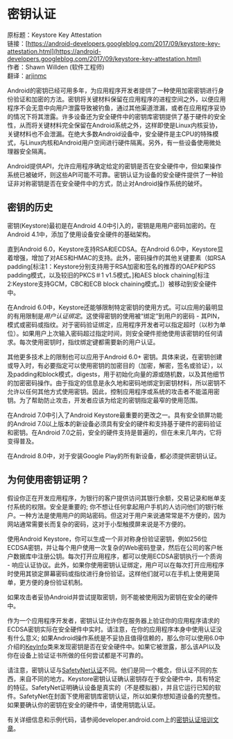 # 密钥认证

原标题：Keystore Key Attestation  
链接：[https://android-developers.googleblog.com/2017/09/keystore-key-attestation.html](https://android-developers.googleblog.com/2017/09/keystore-key-attestation.html)  
作者：Shawn Willden (软件工程师)  
翻译：[arjinmc](https://github.com/arjinmc)  

Android的密钥已经可用多年，为应用程序开发者提供了一种使用加密密钥进行身份验证和加密的方法。密钥将关键材料保留在应用程序的进程空间之外，以便应用程序不会无意中向用户泄露导致被钓鱼，通过其他渠道泄漏，或者在应用程序妥协的情况下将其泄露。许多设备还为安全硬件中的密钥库密钥提供了基于硬件的安全性，从而将关键材料完全保留在Android系统之外，这样即使是Linux内核妥协，关键材料也不会泄漏。在绝大多数Android设备中，安全硬件是主CPU的特殊模式，与Linux内核和Android用户空间进行硬件隔离。另外，有一些设备使用微处理器安全隔离。

Android提供API，允许应用程序确定给定的密钥是否在安全硬件中，但如果操作系统已被破坏，则这些API可能不可靠。密钥认证为设备的安全硬件提供了一种验证非对称密钥是否在安全硬件中的方式，防止对Android操作系统的破坏。

##  密钥的历史

密钥(Keystore)最初是在Android 4.0中引入的，密钥是用用户密码加密的。在Android 4.1中，添加了使用设备安全硬件的基础架构。

直到Android 6.0，Keystore支持RSA和ECDSA。在Android 6.0中，Keystore显着增强，增加了对AES和HMAC的支持。此外，密码操作的其他关键要素（如RSA padding[标注1：Keystore分别支持用于RSA加密和签名的推荐的OAEP和PSS padding模式，以及较旧的PKCS＃1 v1.5模式。]和AES block chaining[标注2:Keystore支持GCM，CBC和ECB block chaining模式。]）被移动到安全硬件中。

在Android 6.0中，Keystore还能够限制特定密钥的使用方式。可以应用的最明显的有用限制是<i>用户认证绑定</i>。这使得密钥的使用被“绑定”到用户的密码 - 其PIN，模式或密码或指纹。对于密码验证绑定，应用程序开发者可以指定超时（以秒为单位）。如果用户上次输入密码超过指定时间，则安全硬件拒绝使用该密钥的任何请求。每次使用密钥时，指纹绑定键都需要新的用户认证。

其他更多技术上的限制也可以应用于Android 6.0+ 密钥。具体来说，在密钥创建或导入时，有必要指定可以使用密钥的加密目的（加密，解密，签名或验证），以及padding和block模式，digests，用于初始化向量的源或随机数，以及其他细节的加密密码操作。由于指定的信息是永久地和密码地绑定到密钥材料，所以密钥不允许以任何其他方式使用密钥。因此，控制应用程序或系统的攻击者不能滥用密钥。为了帮助防止攻击，开发者应该为给定的密钥指定最窄的使用范围。

在Android 7.0中引入了Android Keystore最重要的更改之一。具有安全锁屏功能的Android 7.0以上版本的新设备必须具有安全的硬件和支持基于硬件的密码验证和密钥。在Android 7.0之前，安全的硬件支持是普遍的，但在未来几年内，它将变得普及。

在Android 8.0中，对于安装Google Play的所有新设备，都必须提供密钥认证。

## 为何使用密钥证明？

假设你正在开发应用程序，为银行的客户提供访问其银行余额，交易记录和帐单支付系统的权限。安全是重要的; 你不想让任何拿起用户手机的人访问他们的银行帐户。一种方法是使用用户的网站密码。但这对于用户来说通常常是不方便的，因为网站通常需要长而复杂的密码，这对于小型触摸屏来说是不方便的。

使用Android Keystore，你可以生成一个非对称身份验证密钥，例如256位ECDSA密钥，并让每个用户使用一次复杂的Web密码登录，然后在公司的客户帐户数据库中注册公钥。每次打开应用程序，都可以使用ECDSA密钥执行一个质询 - 响应认证协议。此外，如果你使用密钥认证绑定，用户可以在每次打开应用程序时使用其锁定屏幕密码或指纹进行身份验证。这样他们就可以在手机上使用更简单，更方便的身份验证机制。

如果攻击者妥协Android并尝试提取密钥，则不能被使用因为密钥在安全的硬件中。

作为一个应用程序开发者，密钥认证允许你在服务器上验证你的应用程序请求的ECDSA密钥实际在安全硬件中实时。请注意，在你的应用程序本身中使用认证没有什么意义; 如果Android操作系统是不妥协且值得信赖的，那么你可以使用6.0中介绍的[KeyInfo](https://developer.android.com/reference/android/security/keystore/KeyInfo.html)类来发现密钥是否在安全硬件中。如果它被泄露，那么该API以及你在设备上验证证书所做的任何尝试都是不可靠的。

请注意，密钥认证与[SafetyNet认证](https://developer.android.com/training/safetynet/attestation.html)不同。他们是同一个概念，但认证不同的东西，来自不同的地方。Keystore密钥认证确认密钥存在于安全硬件中，具有特定的特征。SafetyNet证明确认设备是真实的（不是模拟器），并且它运行已知的软件。SafetyNet在封面下使用密钥库密钥认证，所以如果你想知道设备的完整性。如果要确认你的密钥在安全的硬件中，请使用钥匙认证。

有关详细信息和示例代码，请参阅developer.android.com上的[密钥认证培训文章](https://developer.android.com/training/articles/security-key-attestation.html)。 